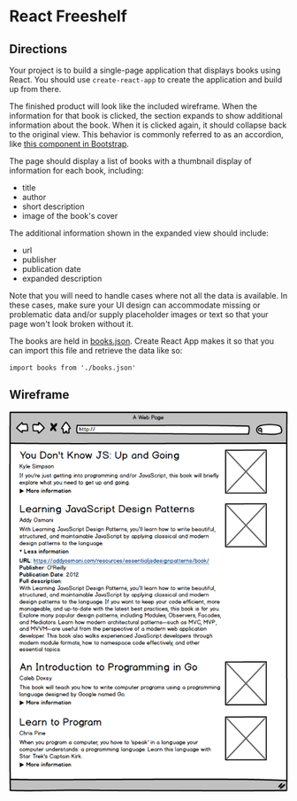 # React Freeshelf

## Directions

Your project is to build a single-page application that displays books using React. You should use `create-react-app` to create the application and build up from there.

The finished product will look like the included wireframe. When the information for that book is clicked, the section expands to show additional information about the book. When it is clicked again, it should collapse back to the original view. This behavior is commonly referred to as an accordion, like [this component in Bootstrap](https://getbootstrap.com/docs/4.0/components/collapse/#accordion-example).

The page should display a list of books with a thumbnail display of information for each book, including:

+ title
+ author
+ short description
+ image of the book's cover

The additional information shown in the expanded view should include:

+ url
+ publisher
+ publication date
+ expanded description

Note that you will need to handle cases where not all the data is available. In these cases, make sure your UI design can accommodate missing or problematic data and/or supply placeholder images or text so that your page won't look broken without it.

The books are held in [books.json](books.json). Create React App makes it so that you can import this file and retrieve the data like so:

```
import books from './books.json'
```

## Wireframe

![Wireframe](freeshelf-wireframe.png)
